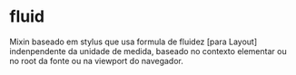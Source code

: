 # fluid
Mixin baseado em stylus que usa formula de fluidez [para Layout] indenpendente da unidade de medida, baseado no contexto elementar ou no root da fonte ou na viewport do navegador.
